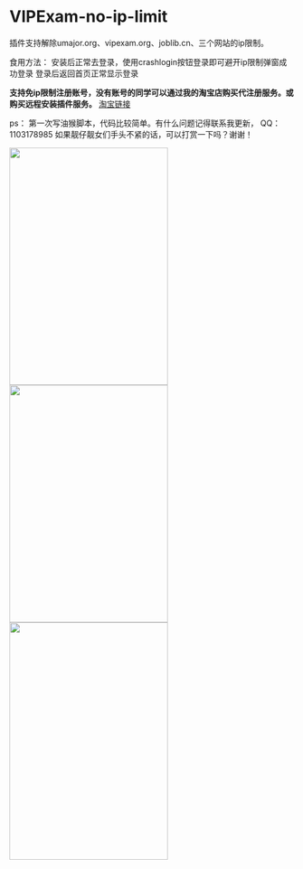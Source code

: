 # VIPExam-no-ip-limit
插件支持解除umajor.org、vipexam.org、joblib.cn、三个网站的ip限制。

食用方法：
安装后正常去登录，使用crashlogin按钮登录即可避开ip限制弹窗成功登录
登录后返回首页正常显示登录

<strong>支持免ip限制注册账号，没有账号的同学可以通过我的淘宝店购买代注册服务。或购买远程安装插件服务。</strong>
<a href="https://item.taobao.com/item.htm?ft=t&id=679898703842">淘宝链接</a>

ps：
第一次写油猴脚本，代码比较简单。有什么问题记得联系我更新，
QQ：1103178985
如果靓仔靓女们手头不紧的话，可以打赏一下吗？谢谢！

<img src="https://live.staticflickr.com/65535/52235308993_eaa182ec08_o.png" height="420" width="280">
<img src="https://live.staticflickr.com/65535/52235784665_e4d7b3c6dc_o.png" height="420" width="280">
<img src="https://live.staticflickr.com/65535/52235585029_62f6b14f5f_o.png" height="420" width="280">